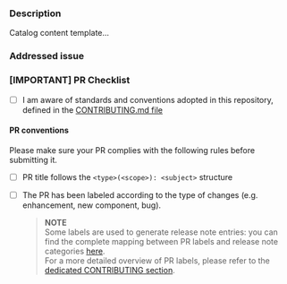 ### Description

Catalog content template...

<!-- Please provide a brief description of your changes. Summarize the rationale and impact on the codebase. E.g.

##### <Changed component name>
    - change 1
    - change 2
    - ...
-->

### Addressed issue

<!-- Link to the issue, if present. E.g. 
    Closes #XYZ
-->

### [IMPORTANT] PR Checklist

- [ ] I am aware of standards and conventions adopted in this repository, defined in the [CONTRIBUTING.md file](https://github.com/mia-platform/design-system/blob/main/CONTRIBUTING.md)

#### PR conventions

Please make sure your PR complies with the following rules before submitting it.

- [ ] PR title follows the `<type>(<scope>): <subject>` structure
- [ ] The PR has been labeled according to the type of changes (e.g. enhancement, new component, bug).

    > **NOTE**  
    > Some labels are used to generate release note entries: you can find the complete mapping between PR labels and release note categories [here](https://github.com/mia-platform/design-system/blob/main/.github/release.yml).  
    For a more detailed overview of PR labels, please refer to the [dedicated CONTRIBUTING section](https://github.com/mia-platform/design-system/blob/main/CONTRIBUTING.md#pull-request-labels).

